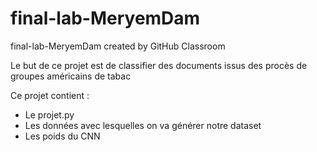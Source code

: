# final-lab-MeryemDam
final-lab-MeryemDam created by GitHub Classroom

Le but de ce projet est de classifier des documents issus des procès de groupes américains de tabac

Ce projet contient :

* Le projet.py 
* Les données avec lesquelles on va générer notre dataset
* Les poids du CNN

